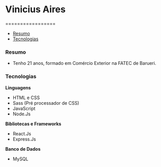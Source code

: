 # Vinicius Aires

=================
<!--ts-->
   * [Resumo](#resumo)
   * [Tecnologias](#tecnologias)
<!--te-->

### Resumo
- Tenho 21 anos, formado em Comércio Exterior na FATEC de Barueri. 

### Tecnologias
**Linguagens**
- HTML e CSS
- Sass (Pré processador de CSS)
- JavaScript
- Node.Js

**Bibliotecas e Frameworks**
- React.Js
- Express.Js

**Banco de Dados**
- MySQL

